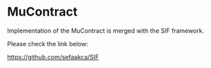 # MuContract


Implementation of the MuContract is merged with the SIF framework. 

Please check the link below:

https://github.com/sefaakca/SIF


